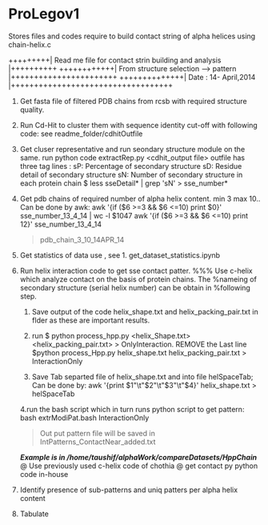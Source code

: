 ProLegov1
=========

Stores files and codes require to build contact string of alpha helices using chain-helix.c

+++++++++|  Read me file for contact strin building and analysis  |++++++++++
++++++++++++|  From structure selection --> pattern  |+++++++++++++++++++++++
++++++++++++++|  Date : 14-  April,2014  |+++++++++++++++++++++++++++++++++++

1. Get fasta file of filtered PDB chains from rcsb with required structure
quality.

2. Run Cd-Hit to cluster them with sequence identity cut-off with following
code: see readme_folder/cdhitOutfile

3. Get cluser representative and run seondary structure module on the same.
    run python code extractRep.py <cdhit_output file>
    outfile has three tag lines :
    sP: Percentage of secondary structure
    sD: Residue detail of secondary structure
    sN: Number of secondary structure in each protein chain
    $ less sseDetail* | grep 'sN' > sse_number*

4. Get pdb chains of required number of alpha helix content. min 3 max 10..
    Can be done by awk: 
    awk '{if ($6 >=3 && $6 <=10) print $0}' sse_number_13_4_14 | wc -l
    $1047 
    awk '{if ($6 >=3 && $6 <=10) print $1$2}' sse_number_13_4_14 
    > pdb_chain_3_10_14APR_14


5. Get statistics of data use ,
    see 1. get_dataset_statistics.ipynb

6. Run helix interaction code to get sse contact patter.
    %%% Use c-helix which analyze contact on the basis of protein chains. The
    %nameing of secondary structure (serial helix number) can be obtain in
    %following step.
    1. Save output of the code helix_shape.txt and helix_packing_pair.txt in 
    flder as these are important results.
    2. run $ python process_hpp.py <helix_Shape.txt> <helix_packing_pair.txt> >
    OnlyInteraction. REMOVE the Last line
    $python process_Hpp.py helix_shape.txt helix_packing_pair.txt > InteractionOnly

    3. Save Tab separted file of helix_shape.txt and into file helSpaceTab; Can
    be done by: awk '{print $1"\t"$2"\t"$3"\t"$4}' helix_shape.txt > helSpaceTab

    4.run the bash script which in turn runs python script to get pattern:
    bash extrModiPat.bash InteractionOnly
    > Out put pattern file will be saved in IntPatterns_ContactNear_added.txt

    ***Example is in /home/taushif/alphaWork/compareDatasets/HppChain***
    @ Use previously used c-helix code of chothia 
    @ get contact py python code in-house

7. Identify presence of sub-patterns and uniq patters per alpha helix content
8. Tabulate
